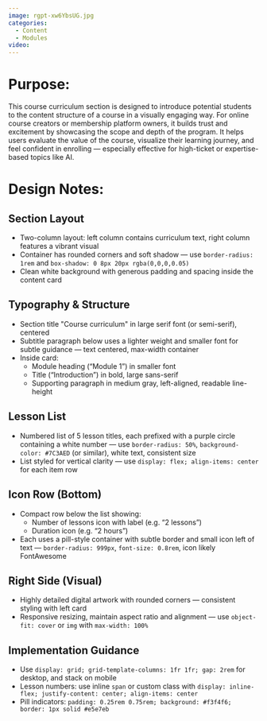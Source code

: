 ```yaml
---
image: rgpt-xw6YbsUG.jpg
categories:
  - Content
  - Modules
video:
---
```

# Purpose:
This course curriculum section is designed to introduce potential students to the content structure of a course in a visually engaging way. For online course creators or membership platform owners, it builds trust and excitement by showcasing the scope and depth of the program. It helps users evaluate the value of the course, visualize their learning journey, and feel confident in enrolling — especially effective for high-ticket or expertise-based topics like AI.

# Design Notes:

## Section Layout
* Two-column layout: left column contains curriculum text, right column features a vibrant visual
* Container has rounded corners and soft shadow — use `border-radius: 1rem` and `box-shadow: 0 8px 20px rgba(0,0,0,0.05)`
* Clean white background with generous padding and spacing inside the content card

## Typography & Structure
* Section title "Course curriculum" in large serif font (or semi-serif), centered
* Subtitle paragraph below uses a lighter weight and smaller font for subtle guidance — text centered, max-width container
* Inside card:
  - Module heading (“Module 1”) in smaller font
  - Title (“Introduction”) in bold, large sans-serif
  - Supporting paragraph in medium gray, left-aligned, readable line-height

## Lesson List
* Numbered list of 5 lesson titles, each prefixed with a purple circle containing a white number — use `border-radius: 50%`, `background-color: #7C3AED` (or similar), white text, consistent size
* List styled for vertical clarity — use `display: flex; align-items: center` for each item row

## Icon Row (Bottom)
* Compact row below the list showing:
  - Number of lessons icon with label (e.g. “2 lessons”)
  - Duration icon (e.g. “2 hours”)
* Each uses a pill-style container with subtle border and small icon left of text — `border-radius: 999px`, `font-size: 0.8rem`, icon likely FontAwesome

## Right Side (Visual)
* Highly detailed digital artwork with rounded corners — consistent styling with left card
* Responsive resizing, maintain aspect ratio and alignment — use `object-fit: cover` or `img` with `max-width: 100%`

## Implementation Guidance
* Use `display: grid; grid-template-columns: 1fr 1fr; gap: 2rem` for desktop, and stack on mobile
* Lesson numbers: use inline `span` or custom class with `display: inline-flex; justify-content: center; align-items: center`
* Pill indicators: `padding: 0.25rem 0.75rem; background: #f3f4f6; border: 1px solid #e5e7eb`

